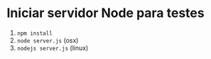 Iniciar servidor Node para testes
==========================
1. `npm install`
2. `node server.js` (osx)
3. `nodejs server.js` (linux)
